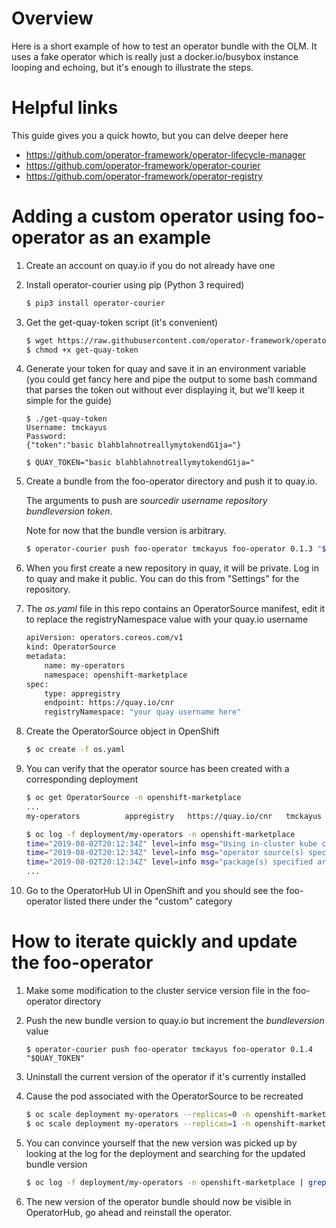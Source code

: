# Overview

Here is a short example of how to test an operator bundle with the OLM.
It uses a fake operator which is really just a docker.io/busybox instance
looping and echoing, but it's enough to illustrate the steps.

# Helpful links

This guide gives you a quick howto, but you can delve deeper here

* https://github.com/operator-framework/operator-lifecycle-manager
* https://github.com/operator-framework/operator-courier
* https://github.com/operator-framework/operator-registry

# Adding a custom operator using foo-operator as an example

1. Create an account on quay.io if you do not already have one

2. Install operator-courier using pip (Python 3 required)

   ```bash
   $ pip3 install operator-courier
   ```

3. Get the get-quay-token script (it's convenient)

   ```bash
   $ wget https://raw.githubusercontent.com/operator-framework/operator-courier/master/scripts/get-quay-token
   $ chmod +x get-quay-token
   ```

4. Generate your token for quay and save it in an environment variable (you could get fancy here and pipe the output to some bash command that parses the token out without ever displaying it, but we'll keep it simple for the guide)

   ```
   $ ./get-quay-token 
   Username: tmckayus
   Password: 
   {"token":"basic blahblahnotreallymytokendG1ja="} 
  
   $ QUAY_TOKEN="basic blahblahnotreallymytokendG1ja="
   ```

5. Create a bundle from the foo-operator directory and push it to quay.io.

   The arguments to push are _sourcedir username repository bundleversion token_.

   Note for now that the bundle version is arbitrary.

   ```bash
   $ operator-courier push foo-operator tmckayus foo-operator 0.1.3 "$QUAY_TOKEN"
   ```

6. When you first create a new repository in quay, it will be private. Log in to quay and make it public. You can do this from "Settings" for the repository.

7. The _os.yaml_ file in this repo contains an OperatorSource manifest, edit it to replace the registryNamespace value with your quay.io username

   ```bash
   apiVersion: operators.coreos.com/v1
   kind: OperatorSource
   metadata:
       name: my-operators
       namespace: openshift-marketplace
   spec:
       type: appregistry
       endpoint: https://quay.io/cnr
       registryNamespace: "your quay username here"
   ```

8. Create the OperatorSource object in OpenShift

   ```bash
   $ oc create -f os.yaml
   ```

9. You can verify that the operator source has been created with a corresponding deployment

   ```bash
   $ oc get OperatorSource -n openshift-marketplace
   ...
   my-operators          appregistry   https://quay.io/cnr   tmckayus   Succeeded   The object has been successfully reconciled   2m

   $ oc log -f deployment/my-operators -n openshift-marketplace
   time="2019-08-02T20:12:34Z" level=info msg="Using in-cluster kube client config" port=50051 type=appregistry
   time="2019-08-02T20:12:34Z" level=info msg="operator source(s) specified are - [https://quay.io/cnr%7Ctmckayus]" port=50051 type=appregistry
   time="2019-08-02T20:12:34Z" level=info msg="package(s) specified are - foo-operator," port=50051 type=appregistry
   ...
   ```

10. Go to the OperatorHub UI in OpenShift and you should see the foo-operator listed there under the "custom" category

# How to iterate quickly and update the foo-operator

1. Make some modification to the cluster service version file in the foo-operator directory

2. Push the new bundle version to quay.io but increment the _bundleversion_ value

   ```
   $ operator-courier push foo-operator tmckayus foo-operator 0.1.4 "$QUAY_TOKEN"
   ```
3. Uninstall the current version of the operator if it's currently installed

4. Cause the pod associated with the OperatorSource to be recreated

   ```bash
   $ oc scale deployment my-operators --replicas=0 -n openshift-marketplace
   $ oc scale deployment my-operators --replicas=1 -n openshift-marketplace
   ``` 

5. You can convince yourself that the new version was picked up by looking at the log for the deployment and searching for the updated bundle version

   ```bash
   $ oc log -f deployment/my-operators -n openshift-marketplace | grep 0.1.4
   ```

6. The new version of the operator bundle should now be visible in OperatorHub, go ahead and reinstall the operator.
